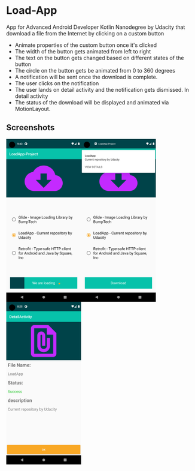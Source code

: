 # Load-App
App for Advanced Android Developer Kotlin Nanodegree by Udacity that download a file from the Internet by clicking on a custom button


- Animate properties of the custom button once it's clicked
- The width of the button gets animated from left to right
- The text on the button gets changed based on different states of the button
- The circle on the button gets be animated from 0 to 360 degrees
- A notification will be sent once the download is complete. 
- The user clicks on the notification
- The user lands on detail activity and the notification gets dismissed. In detail activity
- The status of the download will be displayed and animated via MotionLayout.

## Screenshots

<img align="left" src="snapshots/snapshot1.png" width="200">
<img align="left" src="snapshots/snapshot2.png" width="200">
<img align="left" src="snapshots/snapshot3.png" width="200">


